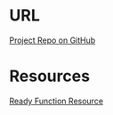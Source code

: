 # URL
[Project Repo on GitHub](https://github.com/dainelle17/hw_jquery_riley_dainelle)

# Resources
[Ready Function Resource](https://learn.jquery.com/using-jquery-core/document-ready/)
